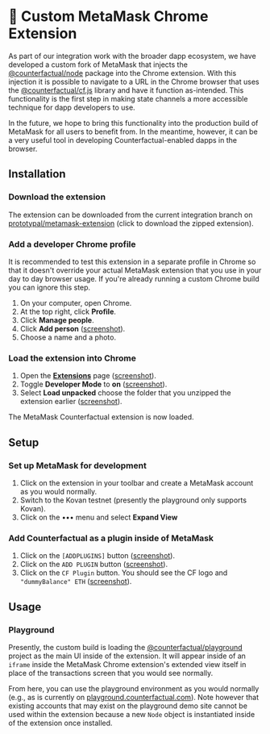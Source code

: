 # 🦊 Custom MetaMask Chrome Extension

As part of our integration work with the broader dapp ecosystem, we have developed a custom fork of MetaMask that injects the [@counterfactual/node](../packages/node) package into the Chrome extension. With this injection it is possible to navigate to a URL in the Chrome browser that uses the [@counterfactual/cf.js](../packages/cf.js) library and have it function as-intended. This functionality is the first step in making state channels a more accessible technique for dapp developers to use.

In the future, we hope to bring this functionality into the production build of MetaMask for all users to benefit from. In the meantime, however, it can be a very useful tool in developing Counterfactual-enabled dapps in the browser.

## Installation

### Download the extension

The extension can be downloaded from the current integration branch on [prototypal/metamask-extension](https://github.com/prototypal/metamask-extension/blob/alon/cfnode-background/cf_builds/chrome.zip) (click to download the zipped extension).

### Add a developer Chrome profile

It is recommended to test this extension in a separate profile in Chrome so that it doesn't override your actual MetaMask extension that you use in your day to day browser usage. If you're already running a custom Chrome build you can ignore this step.

1. On your computer, open Chrome.
2. At the top right, click **Profile**.
3. Click **Manage people**.
4. Click **Add person** ([screenshot](http://prntscr.com/nl5hxf)).
5. Choose a name and a photo.

### Load the extension into Chrome

1. Open the [**Extensions**](chrome://extensions/) page ([screenshot](http://prntscr.com/nl5lri)).
2. Toggle **Developer Mode** to **on** ([screenshot](http://prntscr.com/nl5miy)).
3. Select **Load unpacked** choose the folder that you unzipped the extension earlier ([screenshot](http://prntscr.com/nl5njh)).

The MetaMask Counterfactual extension is now loaded.

## Setup

### Set up MetaMask for development

1. Click on the extension in your toolbar and create a MetaMask account as you would normally.
2. Switch to the Kovan testnet (presently the playground only supports Kovan).
3. Click on the ••• menu and select **Expand View**

### Add Counterfactual as a plugin inside of MetaMask

1. Click on the `[ADDPLUGINS]` button ([screenshot](http://prntscr.com/nl5u3g)).
2. Click on the `ADD PLUGIN` button ([screenshot](http://prntscr.com/nl5udl)).
3. Click on the `CF Plugin` button. You should see the CF logo and `"dummyBalance" ETH` ([screenshot](http://prntscr.com/nl5ve7)).

## Usage

### Playground

Presently, the custom build is loading the [@counterfactual/playground](../packages/playground) project as the main UI inside of the extension. It will appear inside of an `iframe` inside the MetaMask Chrome extension's extended view itself in place of the transactions screen that you would see normally.

From here, you can use the playground environment as you would normally (e.g., as is currently on [playground.counterfactual.com](https://playground.counterfactual.com)). Note however that existing accounts that may exist on the playground demo site cannot be used within the extension because a new `Node` object is instantiated inside of the extension once installed.
